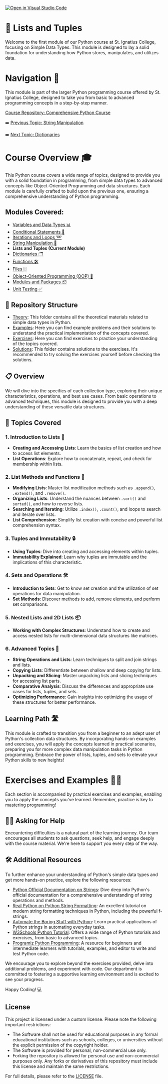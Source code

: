 [![Open in Visual Studio Code](https://classroom.github.com/assets/open-in-vscode-718a45dd9cf7e7f842a935f5ebbe5719a5e09af4491e668f4dbf3b35d5cca122.svg)](https://classroom.github.com/online_ide?assignment_repo_id=15212980&assignment_repo_type=AssignmentRepo)
# 📘 Lists and Tuples

Welcome to the first module of our Python course at St. Ignatius College, focusing on Simple Data Types. This module is designed to lay a solid foundation for understanding how Python stores, manipulates, and utilizes data.

# Navigation 🧭

This module is part of the larger Python programming course offered by St. Ignatius College, designed to take you from basic to advanced programming concepts in a step-by-step manner. 

[Course Repository: Comprehensive Python Course](https://github.com/YuriODev/St-Ignatius-Python-Course)

➡️ [Previous Topic: String Manipulation](https://github.com/YuriODev/python-st-ignatius-04-string-manipulation/blob/main/README.md)

➡️ [Next Topic: Dictionaries](https://github.com/YuriODev/python-st-ignatius-06-mastering-dictionaries/blob/main/README.md)

# Course Overview 🎓

This Python course covers a wide range of topics, designed to provide you with a solid foundation in programming, from simple data types to advanced concepts like Object-Oriented Programming and data structures. Each module is carefully crafted to build upon the previous one, ensuring a comprehensive understanding of Python programming.

## Modules Covered:
- [Variables and Data Types 📊](https://github.com/YuriODev/python-st-ignatius-01-simple-data-types/blob/main/README.md) 
- [Conditional Statements 🔀](https://github.com/YuriODev/python-st-ignatius-02-simple-conditional-statements/blob/main/README.md)
- [Iterations and Loops ➿](https://github.com/YuriODev/python-st-ignatius-03-iterations-and-loops/blob/main/README.md)
- [String Manipulation 🧵](https://github.com/YuriODev/python-st-ignatius-04-string-manipulation/blob/main/README.md)
- **Lists and Tuples (Current Module)**
- [Dictionaries 🗂](https://github.com/YuriODev/python-st-ignatius-06-mastering-dictionaries/blob/main/README.md)
- [Functions 🛠](https://github.com/YuriODev/python-st-ignatius-07-functions-in-python/blob/main/README.md)
- [Files 🗄](https://github.com/YuriODev/python-st-ignatius-08-files-in-python/blob/main/README.md)
- [Object-Oriented Programming (OOP) 🤖](https://github.com/YuriODev/python-st-ignatius-09-oop/blob/main/README.md)
- [Modules and Packages 📦](https://github.com/YuriODev/python-st-ignatius-10-modules-and-packages/blob/main/README.md)
- [Unit Testing ✅](https://github.com/YuriODev/python-st-ignatius-11-unit-testing/blob/main/README.md)

## 📂 Repository Structure

- [Theory](./theory): This folder contains all the theoretical materials related to simple data types in Python.
- [Examples](./examples): Here you can find example problems and their solutions to understand the practical implementation of the concepts covered.
- [Exercises](./exercises): Here you can find exercises to practice your understanding of the topics covered.
- [Solutions](./solutions): This folder contains solutions to the exercises. It's recommended to try solving the exercises yourself before checking the solutions.


## 📋 Overview

We will dive into the specifics of each collection type, exploring their unique characteristics, operations, and best use cases. From basic operations to advanced techniques, this module is designed to provide you with a deep understanding of these versatile data structures.

## 🧩 Topics Covered

### 1. Introduction to Lists 📝
- **Creating and Accessing Lists**: Learn the basics of list creation and how to access list elements.
- **List Operations**: Explore how to concatenate, repeat, and check for membership within lists.

### 2. List Methods and Functions 🔧
- **Modifying Lists**: Master list modification methods such as `.append()`, `.extend()`, and `.remove()`.
- **Organizing Lists**: Understand the nuances between `.sort()` and `sorted()`, and how to reverse lists.
- **Searching and Iterating**: Utilize `.index()`, `.count()`, and loops to search and iterate over lists.
- **List Comprehension**: Simplify list creation with concise and powerful list comprehension syntax.

### 3. Tuples and Immutability 🔒
- **Using Tuples**: Dive into creating and accessing elements within tuples.
- **Immutability Explained**: Learn why tuples are immutable and the implications of this characteristic.

### 4. Sets and Operations 🛠️
- **Introduction to Sets**: Get to know set creation and the utilization of set operations for data manipulation.
- **Set Methods**: Discover methods to add, remove elements, and perform set comparisons.

### 5. Nested Lists and 2D Lists 📦
- **Working with Complex Structures**: Understand how to create and access nested lists for multi-dimensional data structures like matrices.

### 6. Advanced Topics 🌟
- **String Operations and Lists**: Learn techniques to split and join strings and lists.
- **Copying Lists**: Differentiate between shallow and deep copying for lists.
- **Unpacking and Slicing**: Master unpacking lists and slicing techniques for accessing list parts.
- **Comparative Analysis**: Discuss the differences and appropriate use cases for lists, tuples, and sets.
- **Optimizing Performance**: Gain insights into optimizing the usage of these structures for better performance.

## Learning Path 🛣️

This module is crafted to transition you from a beginner to an adept user of Python's collection data structures. By incorporating hands-on examples and exercises, you will apply the concepts learned in practical scenarios, preparing you for more complex data manipulation tasks in Python programming. Embrace the power of lists, tuples, and sets to elevate your Python skills to new heights!


# Exercises and Examples 🏋️‍♂️

Each section is accompanied by practical exercises and examples, enabling you to apply the concepts you've learned. Remember, practice is key to mastering programming!


## 🙋‍♂️ Asking for Help

Encountering difficulties is a natural part of the learning journey. Our team encourages all students to ask questions, seek help, and engage deeply with the course material. We're here to support you every step of the way.

## 🛠 Additional Resources

To further enhance your understanding of Python's simple data types and get more hands-on practice, explore the following resources:

- [Python Official Documentation on Strings](https://docs.python.org/3/library/stdtypes.html#text-sequence-type-str): Dive deep into Python's official documentation for a comprehensive understanding of string operations and methods.
- [Real Python on Python String Formatting](https://realpython.com/python-f-strings/): An excellent tutorial on modern string formatting techniques in Python, including the powerful f-strings.
- [Automate the Boring Stuff with Python](https://automatetheboringstuff.com/2e/chapter6/): Learn practical applications of Python strings in automating everyday tasks.
- [W3Schools Python Tutorial](https://www.w3schools.com/python/): Offers a wide range of Python tutorials and exercises, from basic to advanced topics.
- [Programiz Python Programming](https://www.programiz.com/python-programming): A resource for beginners and intermediate learners with tutorials, examples, and editor to write and test Python code.

We encourage you to explore beyond the exercises provided, delve into additional problems, and experiment with code. Our department is committed to fostering a supportive learning environment and is excited to see your progress.

Happy Coding! 💻

## License

This project is licensed under a custom license. Please note the following important restrictions:

- The Software shall not be used for educational purposes in any formal educational institutions such as schools, colleges, or universities without the explicit permission of the copyright holder.
- The Software is provided for personal, non-commercial use only.
- Forking the repository is allowed for personal use and non-commercial purposes only. Any forks or derivatives of this repository must include this license and maintain the same restrictions.

For full details, please refer to the [LICENSE](./LICENSE) file.
